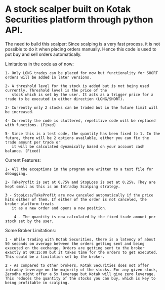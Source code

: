 # A stock scalper built on Kotak Securities platform through python API.

The need to build this scalper:
	Since scalping is a very fast process. it is not possible to do it when placing orders manually. Hence this code is used to put buy and
	sell orders automatically.
	   
Limitations in the code as of now:

	1- Only LONG trades can be placed for now but functionality for SHORT orders will be added in later versions.
	
	2- A threshold level for the stock is added but is not being used currently. Threshold level is the price of the
	   stock which is set by the user. It acts as a trigger price for a trade to be executed in either direction (LONG/SHORT).
	   
	3- Currently only 2 stocks can be traded but in the future limit will be increased.
	
	4- Currently the code is cluttered, repetitive code will be replaced with functions. (Fixed)
	
	5- Since this is a test code, the quantity has been fixed to 1. In the future, there will be 2 options available, either you can fix the trade amount per trade or 
	   it will be calculated dynamically based on your account cash balance. (Fixed)
	   
Current Features:

	1- All the exceptions in the program are written to a text file for debugging.
	
	2- TakeProfit is set at 0.75% and StopLoss is set at 0.25%. They are kept small as this is an Intraday Scalping strategy.

 	3 - StopLoss/TakeProfit are now canceled automatically if the price hits either of them. If either of the order is not canceled, the broker platform treats
	   it as a new order and opens a new position.

    	4 - The quantity is now calculated by the fixed trade amount per stock set by the user.

Some Broker Limitations:

 	1 - While trading with Kotak Securities, there is a latency of about 50 seconds on average between the orders getting sent and being executed on the exchange. Orders are getting sent to the broker exactly at 09:15:00 but it takes time for the orders to get executed. This could be a limitation set by the broker.

  	2 - As compared to other brokers, Kotak Securities does not offer intraday leverage on the majority of the stocks. For any given stock, Zerodha might offer a 5x leverage but Kotak will give zero leverage. This reduces the quantity of the stocks you can buy, which is key to being profitable in scalping. 
